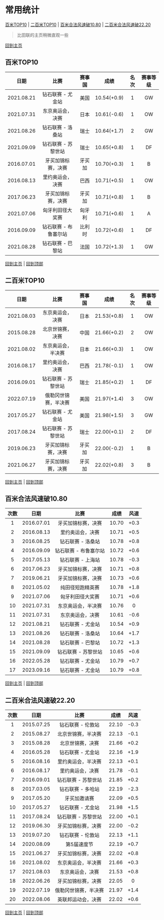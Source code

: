 # 常用统计

[百米TOP10](#百米TOP10) | [二百米TOP10](二百米TOP10) | [百米合法风速破10.80](百米合法风速破10.80) | [二百米合法风速破22.20](二百米合法风速破22.20)

> 比田联的主页稍微直观一些

[回到主页](./Profile.md)

## 百米TOP10

|    日期    |          比赛          | 赛事国 |    成绩    | 名次 | 赛事等级 |
| :--------: | :--------------------: | :----: | :--------: | :--: | :------: |
| 2021.08.21 | 钻石联赛 - 尤金站   | 美国  | 10.54(+0.9) | 1 | GW |
| 2021.07.31 | 东京奥运会，决赛     | 日本  | 10.61(-0.6) | 1 | OW |
| 2021.08.26 | 钻石联赛 - 洛桑站   | 瑞士  | 10.64(+1.7) | 2 | GW |
| 2021.09.09 | 钻石联赛 - 苏黎世站  | 瑞士  | 10.65(+0.8) | 1 | DF |
| 2016.07.01 | 牙买加锦标赛，决赛    | 牙买加 | 10.70(+0.3) | 1 | B  |
| 2016.08.13 | 里约奥运会，决赛     | 巴西  | 10.71(+0.5) | 1 | OW |
| 2017.06.23 | 牙买加锦标赛，决赛    | 牙买加 | 10.71(+0.8) | 1 | B  |
| 2021.07.06 | 匈牙利田径大奖赛     | 匈牙利 | 10.71(+0.6) | 1 | A  |
| 2016.09.09 | 钻石联赛 - 布鲁塞尔站 | 比利时 | 10.72(+0.6) | 1 | DF |
| 2021.08.28 | 钻石联赛 - 巴黎站   | 法国  | 10.72(+1.3) | 1 | GW |

[回到主页](./Profile.md) | [回到顶部](#常用统计)

## 二百米TOP10

|    日期    |         比赛         | 赛事国 |    成绩     | 名次 | 赛事等级 |
| :--------: | :------------------: | :----: | :---------: | :--: | :------: |
| 2021.08.03 |   东京奥运会，决赛   |  日本  | 21.53(+0.8) |  1   |    OW    |
| 2015.08.28 |   北京世锦赛，决赛   |  中国  | 21.66(+0.2) |  2   |    OW    |
| 2021.08.02 |  东京奥运会，半决赛  |  日本  | 21.66(+0.3) |  1   |    OW    |
| 2016.08.17 |   里约奥运会，决赛   |  巴西  | 21.78(-0.1) |  1   |    OW    |
| 2016.09.01 | 钻石联赛 - 苏黎世站  |  瑞士  | 21.85(+0.2) |  1   |    DF    |
| 2022.07.19 | 俄勒冈世锦赛，半决赛 |  美国  | 21.97(+1.4) |  3   |    OW    |
| 2017.05.27 |  钻石联赛 - 尤金站   |  美国  | 21.98(+1.5) |  3   |    GW    |
| 2017.08.24 | 钻石联赛 - 苏黎世站  |  瑞士  | 22.00(+0.1) |  2   |    DF    |
| 2019.06.23 |  牙买加锦标赛，决赛  | 牙买加 | 22.00(-0.2) |  1   |    B     |
| 2021.06.27 |  牙买加锦标赛，决赛  | 牙买加 | 22.02(+0.8) |  3   |    B     |

[回到主页](./Profile.md) | [回到顶部](#常用统计)

## 百米合法风速破10.80

| 次数 |    日期    |         比赛          | 成绩  | 风速 |
| :--: | :--------: | :-------------------: | :---: | :--: |
|  1   | 2016.07.01 |  牙买加锦标赛，决赛   | 10.70 | +0.3 |
|  2   | 2016.08.13 |   里约奥运会，决赛    | 10.71 | +0.5 |
|  3   | 2016.08.25 |   钻石联赛 - 洛桑站   | 10.78 | +0.8 |
|  4   | 2016.09.09 | 钻石联赛 - 布鲁塞尔站 | 10.72 | +0.6 |
|  5   | 2017.05.13 |   钻石联赛 - 上海站   | 10.78 | -0.3 |
|  6   | 2017.06.23 |  牙买加锦标赛，决赛   | 10.71 | +0.8 |
|  7   | 2019.06.21 |  牙买加锦标赛，决赛   | 10.73 | +0.6 |
|  8   | 2021.05.02 |   纯田径短跑精英赛    | 10.78 | +1.8 |
|  9   | 2021.07.06 |   匈牙利田径大奖赛    | 10.71 | +0.6 |
|  10  | 2021.07.31 |  东京奥运会，半决赛   | 10.76 |  0   |
|  11  | 2021.07.31 |   东京奥运会，决赛    | 10.61 | -0.6 |
|  12  | 2021.08.21 |   钻石联赛 - 尤金站   | 10.54 | +0.9 |
|  13  | 2021.08.26 |   钻石联赛 - 洛桑站   | 10.64 | +1.7 |
|  14  | 2021.08.28 |   钻石联赛 - 巴黎站   | 10.72 | +1.3 |
|  15  | 2021.09.09 |  钻石联赛 - 苏黎世站  | 10.65 | +0.6 |
|  16  | 2022.05.28 |   钻石联赛 - 尤金站   | 10.79 | +0.7 |
|  17  | 2023.09.16 |   钻石联赛 - 尤金站   | 10.79 | +0.8 |

[回到主页](./Profile.md) | [回到顶部](#常用统计)

## 二百米合法风速破22.20


| 次数 |    日期    |         比赛         | 成绩  | 风速 |
| :--: | :--------: | :------------------: | :---: | :--: |
|  1   | 2015.07.25 |  钻石联赛 - 伦敦站   | 22.10 | -0.3 |
|  2   | 2015.08.27 |  北京世锦赛，半决赛  | 22.13 | -0.1 |
|  3   | 2015.08.28 |   北京世锦赛，决赛   | 21.66 | +0.2 |
|  4   | 2016.05.28 |  钻石联赛 - 尤金站   | 22.16 | +1.9 |
|  5   | 2016.08.16 |  里约奥运会，半决赛  | 22.13 | +0.1 |
|  6   | 2016.08.17 |   里约奥运会，决赛   | 21.78 | -0.1 |
|  7   | 2016.09.01 | 钻石联赛 - 苏黎世站  | 21.85 | +0.2 |
|  8   | 2017.03.05 |  钻石联赛 - 多哈站   | 22.19 | -2.3 |
|  9   | 2017.05.20 |     牙买加邀请赛     | 22.09 | +0.5 |
|  10  | 2017.05.27 |  钻石联赛 - 尤金站   | 21.98 | +1.5 |
|  11  | 2017.08.24 | 钻石联赛 - 苏黎世站  | 22.00 | +0.1 |
|  12  | 2019.06.30 |  牙买加锦标赛，决赛  | 22.00 | -0.2 |
|  13  | 2019.07.20 |  钻石联赛 - 伦敦站   | 22.13 | +1.1 |
|  14  | 2020.08.09 |     第5届速度节      | 22.19 | +0.7 |
|  15  | 2021.06.27 |  牙买加锦标赛，决赛  | 22.02 | +0.8 |
|  16  | 2021.08.02 |  东京奥运会，半决赛  | 21.66 | +0.3 |
|  17  | 2021.08.03 |   东京奥运会，决赛   | 21.53 | +0.8 |
|  18  | 2022.06.26 |  牙买加锦标赛，决赛  | 22.05 |  0   |
|  19  | 2022.07.19 | 俄勒冈世锦赛，半决赛 | 21.97 | +1.4 |
|  20  | 2022.08.06 |  英联邦运动会，决赛  | 22.02 | +0.6 |

[回到主页](./Profile.md) | [回到顶部](#常用统计)

